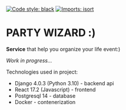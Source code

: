 [![Code style: black](https://img.shields.io/badge/code%20style-black-000000.svg)](https://github.com/psf/black)
[![Imports: isort](https://img.shields.io/badge/%20imports-isort-%231674b1?style=flat&labelColor=ef8336)](https://pycqa.github.io/isort/)

# PARTY WIZARD :)

**Service** that help you organize your life event:)

_Work in progress..._

Technologies used in project:

-   Django 4.0.3 (Python 3.10) - backend api
-   React 17.2 (Javascript) - frontend
-   Postgresql 14 - database
-   Docker - contenerization
